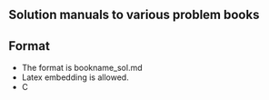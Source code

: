 ## Solution manuals to various problem books

## Format
* The format is bookname_sol.md
* Latex embedding is allowed.
* C
